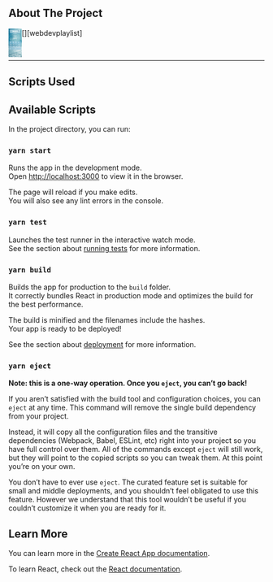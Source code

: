 ## About The Project

[<img align="left" alt="Visual Studio Code" width="26px" src="./public/Screenshot 2021-12-28 at 12.39.23.png" />][webdevplaylist]

<!-- [Rainy Day Script](align="left" alt="projScreen1" width="200px" src="./public/Screenshot 2021-12-28 at 12.39.23.png")
[Rainy Day Script](align="left" alt="projScreen1" width="200px" src="./public/Screenshot 2021-12-28 at 12.39.23.png")
[Rainy Day Script](align="left" alt="projScreen1" width="200px" src="./public/Screenshot 2021-12-28 at 12.39.23.png") -->
<!-- <img align="left" alt="ProjScreen2" width="200px" src="./public/Screenshot 2021-12-28 at 12.40.22.png" />
<img align="left" alt="ProjScreen2" width="200px" src="./public/Screenshot 2021-12-28 at 19.40.04.png" />
<img align="left" alt="ProjScreen2" width="200px" src="./public/Screenshot 2021-12-28 at 19.40.42.png" /> -->

<br/>

---

## Scripts Used

<!-- [React JS],[<img align="left" alt="React" width="26px" src="https://raw.githubusercontent.com/github/explore/80688e429a7d4ef2fca1e82350fe8e3517d3494d/topics/react/react.png" />]
[<img align="left" alt="Redux" width="26px" src="https://raw.githubusercontent.com/github/explore/78df643247d429f6cc873026c0622819ad797942/topics/redux/redux.png" />][webdevplaylist]
[<img align="left" alt="HTML5" width="26px" src="https://raw.githubusercontent.com/github/explore/80688e429a7d4ef2fca1e82350fe8e3517d3494d/topics/html/html.png" />][webdevplaylist]
[<img align="left" alt="CSS3" width="26px" src="https://raw.githubusercontent.com/github/explore/80688e429a7d4ef2fca1e82350fe8e3517d3494d/topics/css/css.png" />][cssplaylist]
[<img align="left" alt="JavaScript" width="26px" src="https://raw.githubusercontent.com/github/explore/80688e429a7d4ef2fca1e82350fe8e3517d3494d/topics/javascript/javascript.png" />][jsplaylist] -->

## Available Scripts

In the project directory, you can run:

### `yarn start`

Runs the app in the development mode.<br />
Open [http://localhost:3000](http://localhost:3000) to view it in the browser.

The page will reload if you make edits.<br />
You will also see any lint errors in the console.

### `yarn test`

Launches the test runner in the interactive watch mode.<br />
See the section about [running tests](https://facebook.github.io/create-react-app/docs/running-tests) for more information.

### `yarn build`

Builds the app for production to the `build` folder.<br />
It correctly bundles React in production mode and optimizes the build for the best performance.

The build is minified and the filenames include the hashes.<br />
Your app is ready to be deployed!

See the section about [deployment](https://facebook.github.io/create-react-app/docs/deployment) for more information.

### `yarn eject`

**Note: this is a one-way operation. Once you `eject`, you can’t go back!**

If you aren’t satisfied with the build tool and configuration choices, you can `eject` at any time. This command will remove the single build dependency from your project.

Instead, it will copy all the configuration files and the transitive dependencies (Webpack, Babel, ESLint, etc) right into your project so you have full control over them. All of the commands except `eject` will still work, but they will point to the copied scripts so you can tweak them. At this point you’re on your own.

You don’t have to ever use `eject`. The curated feature set is suitable for small and middle deployments, and you shouldn’t feel obligated to use this feature. However we understand that this tool wouldn’t be useful if you couldn’t customize it when you are ready for it.

## Learn More

You can learn more in the [Create React App documentation](https://facebook.github.io/create-react-app/docs/getting-started).

To learn React, check out the [React documentation](https://reactjs.org/).
